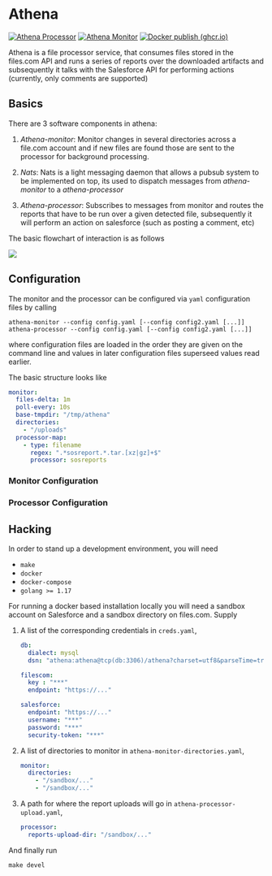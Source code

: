 # Athena

[![Athena Processor](https://img.shields.io/badge/Container_Image-Athena_Processor-blue)](https://github.com/canonical/athena-core/pkgs/container/athena-core%2Fathena-processor)
[![Athena Monitor](https://img.shields.io/badge/Container_Image-Athena_Monitor-blue)](https://github.com/canonical/athena-core/pkgs/container/athena-core%2Fathena-monitor)
[![Docker publish (ghcr.io)](https://github.com/canonical/athena-core/actions/workflows/ghcr-publish.yaml/badge.svg)](https://github.com/canonical/athena-core/actions/workflows/ghcr-publish.yaml)

Athena is a file processor service, that consumes files stored in the files.com
API and runs a series of reports over the downloaded artifacts and subsequently
it talks with the Salesforce API for performing actions (currently, only
comments are supported)

## Basics

There are 3 software components in athena:

1. *Athena-monitor*: Monitor changes in several directories across a file.com
   account and if new files are found those are sent to the processor for
   background processing.

2. *Nats*: Nats is a light messaging daemon that allows a pubsub system to be
   implemented on top, its used to dispatch messages from *athena-monitor* to a
   *athena-processor*

3. *Athena-processor*: Subscribes to messages from monitor and routes the
   reports that have to be run over a given detected file, subsequently it will
   perform an action on salesforce (such as posting a comment, etc)

The basic flowchart of interaction is as follows

[![](https://mermaid.ink/img/eyJjb2RlIjoiZ3JhcGggVERcbiAgICBBW0F0aGVuYSBNb25pdG9yXSAtLT58RmV0Y2ggRmlsZXN8IEIoRmlsZXMuY29tIEFQSSlcbiAgICBCIC0tPiBDe05ldyBmaWxlcyB0byBwcm9jZXNzP31cbiAgICBDIC0tPnxZZXN8IEQoTmF0cyBNZXNzYWdlKVxuICAgIEMgLS0-fE5vfCBBXG4gICAgRCAtLT58RmlsZXBhdGh8RVtBdGhlbmEgUHJvY2Vzc29yXVxuICAgIEVbQXRoZW5hIFByb2Nlc3Nvcl0tLT4gRntQb3N0IGNvbW1lbnQgb24gY2FzZT99XG4gICAgRiAtLT58WWVzfCBHKFNhbGVzZm9yY2UgQVBJKVxuICAgIEYgLS0-fE5vfEFcbiIsIm1lcm1haWQiOnsidGhlbWUiOiJkZWZhdWx0In0sInVwZGF0ZUVkaXRvciI6ZmFsc2V9)](https://mermaid-js.github.io/mermaid-live-editor/#/edit/eyJjb2RlIjoiZ3JhcGggVERcbiAgICBBW0F0aGVuYSBNb25pdG9yXSAtLT58RmV0Y2ggRmlsZXN8IEIoRmlsZXMuY29tIEFQSSlcbiAgICBCIC0tPiBDe05ldyBmaWxlcyB0byBwcm9jZXNzP31cbiAgICBDIC0tPnxZZXN8IEQoTmF0cyBNZXNzYWdlKVxuICAgIEMgLS0-fE5vfCBBXG4gICAgRCAtLT58RmlsZXBhdGh8RVtBdGhlbmEgUHJvY2Vzc29yXVxuICAgIEVbQXRoZW5hIFByb2Nlc3Nvcl0tLT4gRntQb3N0IGNvbW1lbnQgb24gY2FzZT99XG4gICAgRiAtLT58WWVzfCBHKFNhbGVzZm9yY2UgQVBJKVxuICAgIEYgLS0-fE5vfEFcbiIsIm1lcm1haWQiOnsidGhlbWUiOiJkZWZhdWx0In0sInVwZGF0ZUVkaXRvciI6ZmFsc2V9)

## Configuration

The monitor and the processor can be configured via `yaml` configuration files
by calling

```console
athena-monitor --config config.yaml [--config config2.yaml [...]]
athena-processor --config config.yaml [--config config2.yaml [...]]
```

where configuration files are loaded in the order they are given on the command
line and values in later configuration files superseed values read earlier.

The basic structure looks like

```yaml
monitor:
  files-delta: 1m
  poll-every: 10s
  base-tmpdir: "/tmp/athena"
  directories:
    - "/uploads"
  processor-map:
    - type: filename
      regex: ".*sosreport.*.tar.[xz|gz]+$"
      processor: sosreports
```

### Monitor Configuration

### Processor Configuration

## Hacking

In order to stand up a development environment, you will need

- `make`
- `docker`
- `docker-compose`
- `golang >= 1.17`

For running a docker based installation locally you will need a sandbox account
on Salesforce and a sandbox directory on files.com. Supply

1. A list of the corresponding credentials in `creds.yaml`,

      ```yaml
      db:
        dialect: mysql
        dsn: "athena:athena@tcp(db:3306)/athena?charset=utf8&parseTime=true"

      filescom:
        key : "***"
        endpoint: "https://..."

      salesforce:
        endpoint: "https://..."
        username: "***"
        password: "***"
        security-token: "***"
      ```

1. A list of directories to monitor in `athena-monitor-directories.yaml`,

      ```yaml
      monitor:
        directories:
          - "/sandbox/..."
          - "/sandbox/..."
      ```

3. A path for where the report uploads will go in `athena-processor-upload.yaml`,

      ```yaml
      processor:
        reports-upload-dir: "/sandbox/..."
      ```

And finally run

```shell
make devel
```
